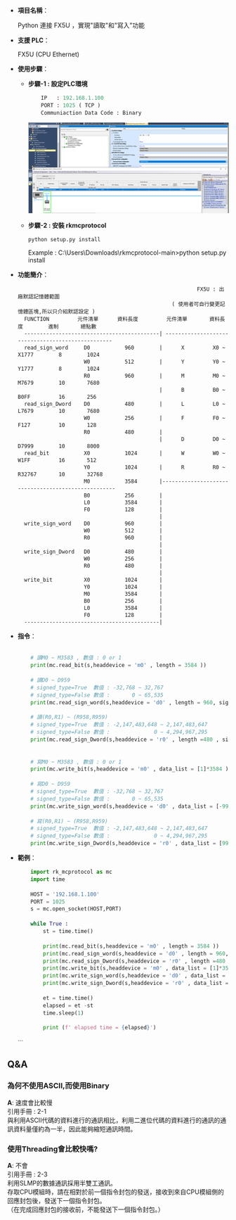 - **項目名稱**：
    
    Python 連接 FX5U ，實現"讀取"和"寫入"功能

- **支援 PLC**：
    
    FX5U (CPU Ethernet)

- **使用步驟**：

    - **步驟-1 : 設定PLC環境**
        ```python
            IP   : 192.168.1.100
            PORT : 1025 ( TCP )
            Communiaction Data Code : Binary
        ```
        ![Example Image](images/p1.png)

    - **步驟-2 : 安裝 rkmcprotocol**
        ```python
        python setup.py install
        ```
        Example : C:\Users\Downloads\rkmcprotocol-main>python setup.py install


- **功能簡介**：
 

                                                               FX5U : 出廠默認記憶體範圍
                                                       ( 使用者可自行變更記憶體區塊,所以只介紹默認設定 )
        FUNCTION         元件清單      資料長度         元件清單       資料長度        進制       總點數
        -------------------------------------------| --------------------------------------------------
        read_sign_word     D0           960        |      X         X0 ~ X1777        8        1024    
                           W0           512        |      Y         Y0 ~ Y1777        8        1024    
                           R0           960        |      M         M0 ~ M7679        10       7680    
                                                   |      B         B0 ~ B0FF         16       256     
        read_sign_Dword    D0           480        |      L         L0 ~ L7679        10       7680    
                           W0           256        |      F         F0 ~ F127         10       128     
                           R0           480        |
                                                   |      D         D0 ~ D7999        10       8000    
        read_bit           X0           1024       |      W         W0 ~ W1FF         16       512     
                           Y0           1024       |      R         R0 ~ R32767       10       32768   
                           M0           3584       |----------------------------------------------------
                           B0           256        |
                           L0           3584       |
                           F0           128        |
                                                   |
        write_sign_word    D0           960        |
                           W0           512        |
                           R0           960        |
                                                   |
        write_sign_Dword   D0           480        |
                           W0           256        | 
                           R0           480        |
                                                   |
        write_bit          X0           1024       |
                           Y0           1024       |
                           M0           3584       |
                           B0           256        |
                           L0           3584       |
                           F0           128        |                
        -------------------------------------------|
- **指令**：
    ```python  

        # 讀M0 ~ M3583 , 數值 : 0 or 1
        print(mc.read_bit(s,headdevice = 'm0' , length = 3584 ))

        # 讀D0 ~ D959              
        # signed_type=True  數值 : -32,768 ~ 32,767 
        # signed_type=False 數值 :       0 ~ 65,535 
        print(mc.read_sign_word(s,headdevice = 'd0' , length = 960, signed_type=True))

        # 讀(R0,R1) ~ (R958,R959)  
        # signed_type=True  數值 : -2,147,483,648 ~ 2,147,483,647 
        # signed_type=False 數值 :              0 ~ 4,294,967,295       
        print(mc.read_sign_Dword(s,headdevice = 'r0' , length =480 , signed_type=True))
     

        # 寫M0 ~ M3583 , 數值 : 0 or 1
        print(mc.write_bit(s,headdevice = 'm0' , data_list = [1]*3584 )) 

        # 寫D0 ~ D959              
        # signed_type=True  數值 : -32,768 ~ 32,767
        # signed_type=False 數值 :       0 ~ 65,535 
        print(mc.write_sign_word(s,headdevice = 'd0' , data_list = [-999]*960 ,signed_type =True))

        # 寫(R0,R1) ~ (R958,R959)  
        # signed_type=True  數值 : -2,147,483,648 ~ 2,147,483,647 
        # signed_type=False 數值 :              0 ~ 4,294,967,295       
        print(mc.write_sign_Dword(s,headdevice = 'r0' , data_list = [9999999]*480 ,signed_type =True))


    ```
- **範例**：
    ```python  
        import rk_mcprotocol as mc
        import time
        
        HOST = '192.168.1.100'
        PORT = 1025
        s = mc.open_socket(HOST,PORT) 
 
        while True :
            st = time.time()
            
            print(mc.read_bit(s,headdevice = 'm0' , length = 3584 ))   
            print(mc.read_sign_word(s,headdevice = 'd0' , length = 960, signed_type=False))
            print(mc.read_sign_Dword(s,headdevice = 'r0' , length =480 , signed_type=True))      
            print(mc.write_bit(s,headdevice = 'm0' , data_list = [1]*3584 )) 
            print(mc.write_sign_word(s,headdevice = 'd0' , data_list = [-999]*960 ,signed_type =True))
            print(mc.write_sign_Dword(s,headdevice = 'r0' , data_list = [9999999]*480 ,signed_type =True))
        
            et = time.time()
            elapsed = et -st
            time.sleep(1)  
            
            print (f' elapsed time = {elapsed}')

    ˋˋˋ
## Q&A

### 為何不使用ASCII,而使用Binary

**A**: 速度會比較慢  
引用手冊 : 2-1  
與利用ASCII代碼的資料進行的通訊相比，利用二進位代碼的資料進行的通訊的通訊資料量僅約為一半，因此能夠縮短通訊時間。

### 使用Threading會比較快嗎?

**A**: 不會  
引用手冊 : 2-3  
利用SLMP的數據通訊採用半雙工通訊。  
存取CPU模組時，請在相對於前一個指令封包的發送，接收到來自CPU模組側的回應封包後，發送下一個指令封包。  
（在完成回應封包的接收前，不能發送下一個指令封包。）
